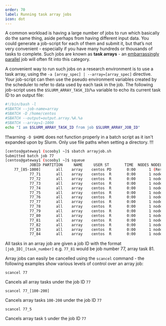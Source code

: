 ```yaml
---
order: 70
label: Running task array jobs
icon: dot
---
```


A common workload is having a large number of jobs to run which basically do the same thing, aside perhaps from having different input data. You could generate a job-script for each of them and submit it, but that’s not very convenient - especially if you have many hundreds or thousands of tasks to complete. Such jobs are known as **task arrays** - an [embarrassingly parallel](https://en.wikipedia.org/wiki/Embarrassingly_parallel) job will often fit into this category.

A convenient way to run such jobs on a research environment is to use a task array, using the `-a [array_spec] | --array=[array_spec]` directive. Your job-script can then use the pseudo environment variables created by the scheduler to refer to data used by each task in the job. The following job-script uses the `$SLURM_ARRAY_TASK_ID`/`%a` variable to echo its current task ID to an output file:

```bash
#!/bin/bash -l
#SBATCH --job-name=array
#SBATCH -D /home/centos
#SBATCH --output=output.array.%A.%a
#SBATCH --array=1-1000
echo "I am $SLURM_ARRAY_TASK_ID from job $SLURM_ARRAY_JOB_ID"
```
!!!warning
`-D $HOME` does not function properly in a batch script as it isn't expanded upon by Slurm. Only use file paths when setting a directory. 
!!!

```bash
[centos@gateway1 (scooby) ~]$ sbatch arrayjob.sh
Submitted batch job 77
[centos@gateway1 (scooby) ~]$ squeue
           JOBID PARTITION     NAME     USER ST       TIME  NODES NODELIST(REASON)
    77_[85-1000]       all    array    centos PD       0:00      1 (Resources)
           77_71       all    array    centos  R       0:00      1 node03
           77_72       all    array    centos  R       0:00      1 node06
           77_73       all    array    centos  R       0:00      1 node03
           77_74       all    array    centos  R       0:00      1 node06
           77_75       all    array    centos  R       0:00      1 node07
           77_76       all    array    centos  R       0:00      1 node07
           77_77       all    array    centos  R       0:00      1 node05
           77_78       all    array    centos  R       0:00      1 node05
           77_79       all    array    centos  R       0:00      1 node02
           77_80       all    array    centos  R       0:00      1 node04
           77_81       all    array    centos  R       0:00      1 node01
           77_82       all    array    centos  R       0:00      1 node01
           77_83       all    array    centos  R       0:00      1 node02
           77_84       all    array    centos  R       0:00      1 node04
```

All tasks in an array job are given a job ID with the format `[job_ID]_[task_number]` e.g. `77_81` would be job number 77, array task 81.

Array jobs can easily be cancelled using the `scancel` command - the following examples show various levels of control over an array job:

`scancel 77`

   Cancels all array tasks under the job ID `77`

`scancel 77_[100-200]`

   Cancels array tasks `100-200` under the job ID `77`

`scancel 77_5`

   Cancels array task `5` under the job ID `77`


